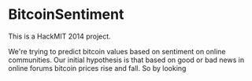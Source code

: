 BitcoinSentiment
================

This is a HackMIT 2014 project.

We're trying to predict bitcoin values based on sentiment on online communities. Our initial hypothesis is that based on good or bad news in online forums bitcoin prices rise and fall. So by looking 
